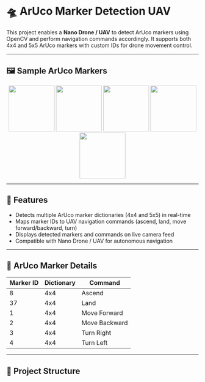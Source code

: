 # 🛸 ArUco Marker Detection UAV

This project enables a **Nano Drone / UAV** to detect ArUco markers using OpenCV and perform navigation commands accordingly. It supports both 4x4 and 5x5 ArUco markers with custom IDs for drone movement control.

---

## 🖼 Sample ArUco Markers

<p align="center">
  <img src="markers/Aruco8.png" width="120" />
  <img src="markers/Aruco37.png" width="120" />
  <img src="markers/Aruco4.png" width="120" />
  <img src="markers/aruco1.png" width="120" />
  <img src="markers/aruco2.png" width="120" />
</p>

---

## 📌 Features

- Detects multiple ArUco marker dictionaries (4x4 and 5x5) in real-time  
- Maps marker IDs to UAV navigation commands (ascend, land, move forward/backward, turn)  
- Displays detected markers and commands on live camera feed  
- Compatible with Nano Drone / UAV for autonomous navigation  

---

## 🧩 ArUco Marker Details

| Marker ID | Dictionary | Command |
|-----------|------------|---------|
| 8         | 4x4        | Ascend  |
| 37        | 4x4        | Land    |
| 1         | 4x4        | Move Forward |
| 2         | 4x4        | Move Backward |
| 3         | 4x4        | Turn Right |
| 4         | 4x4        | Turn Left |

---

## 📁 Project Structure

